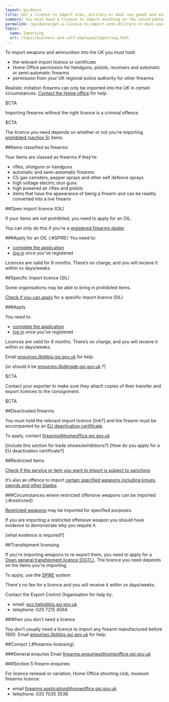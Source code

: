 ```yaml
---
layout: guidance
title: Get a licence to import arms, military or dual use goods and services
summary: You must have a licence to import anything on the consolidated list of strategic military and dual use items (the ‘consolidated military list’).
permalink: /guidance/get-a-licence-to-import-arms-military-or-dual-use-goods-and-services.html
topic:
  name: Importing
  url: /topic/business-and-self-employed/importing.html
---
```


To import weapons and ammunition into the UK you must hold:

- the relevant import licence or certificate
- Home Office permission for handguns, pistols, revolvers and automatic or semi-automatic firearms
- permission from your UK regional police authority for other firearms


Realistic imitation firearms can only be imported into the UK in certain circumstances. [Contact the Home office](f#irearms-licensing) for help.

$CTA


Importing firearms without the right licence is a criminal offence.


$CTA


The licence you need depends on whether or not you're importing [prohibited (section 5)](https://www.gov.uk/government/uploads/system/uploads/attachment_data/file/268395/bis-13-1384-do-i-need-an-import-licence.pdf) items.

##Items classified as firearms

Your items are classed as firearms if they’re:

- rifles, shotguns or handguns
- automatic and semi-automatic firearms
- CS gas canisters, pepper sprays and other self defence sprays
- high voltage electric stun guns
- high powered air rifles and pistols
- items that have the appearance of being a firearm and can be readily converted into a live firearm

##Open import licence (OIL)

If your items are not prohibited, you need to apply for an OIL.

You can only do this if you're a [registered firearms dealer](https://www.gov.uk/register-as-a-firearms-dealer)

###Apply for an OIL
{:#SPIRE}
You need to:

- [complete the application](https://www.spiretest.trade.gov.uk/spireuat/fox)
- [log in](https://www.spiretest.trade.gov.uk/spireuat/fox/espire/LOGIN/login) once you’ve registered

Licences are valid for 6 months. There’s no charge, and you will receive it within xx days/weeks.

##Specific import licence (SIL)

Some organisations may be able to bring in prohibited items. 

[Check if you can apply](#restricted) for a specific import licence (SIL)

###Apply

You need to:

- [complete the application](https://www.ilb.trade.gov.uk/icms/fox/icms/)
- [log in](https://www.ilb.trade.gov.uk/icms/fox/live/IMP_LOGIN/login) once you’ve registered

Licences are valid for 6 months. There’s no charge, and you will receive it within xx days/weeks.

Email <enquiries.ilb@bis.gsi.gov.uk> for help.

[or should it be enquiries.ilb@trade.gsi.gov.uk ?]


$CTA


Contact your exporter to make sure they attach copies of their transfer and export licences to the consignment.


$CTA


##Deactivated firearms

You must hold the relevant import licence [link?] and the firearm must be accompanied by an [EU deactivation certificate](https://www.gov.uk/government/publications/deactivated-firearms-implementing-regulation-eu-20152403).

To apply, contact <firearms@homeoffice.gsi.gov.uk>      

[include this section for trade shows/exhibitions?]
[How do you apply for a EU deactivation certificate?]

##Restricted items

[Check if the service or item you want to import is subject to sanctions](https://www.gov.uk/guidance/import-controls#notices-to-importers)

It’s also an offence to import [certain specified weapons including knives, swords and other blades](https://www.gov.uk/guidance/import-controls-on-offensive-weapons#importing-knives-swords-and-other-offensive-weapons-into-the-uk).


###Circumstances where restricted offensive weapons can be imported
{:#restricted}

[Restricted weapons](https://www.gov.uk/guidance/import-controls-on-offensive-weapons#circumstances-where-restricted-offensive-weapons-can-be-imported) may be imported for specified purposes.

If you are importing a restricted offensive weapon you should have evidence to demonstrate why you require it.

[what evidence is required?]

##Transhipment licensing

If you're importing weapons to re-export them, you need to apply for a [Open general transhipment licence (OGTL)](transhttps://www.gov.uk/government/publications/open-general-transhipment-licence). The licence you need depends on the items you're importing.

To apply, use the [SPIRE](#SPIRE) system

There's no fee for a licence and you will receive it within xx days/weeks.

Contact the Export Control Organisation for help by:

- email: eco.help@bis.gsi.gov.uk
- telephone: 020 7215 4594.

##When you don’t need a licence       

You don’t usually need a licence to import any firearm manufactured before 1900. Email <enquiries.ilb@bis.gsi.gov.uk> for help.          

##Contact
{:#firearms-licensing}

###General enquries
Email <firearms.enquiries@homeoffice.gsi.gov.uk>

###Section 5 firearm enquiries

For licence renewal or variation, Home Office shooting club, museum firearms licence:

- email <firearms.application@homeoffice.gsi.gov.uk>
- telephone: 020 7035 3538
